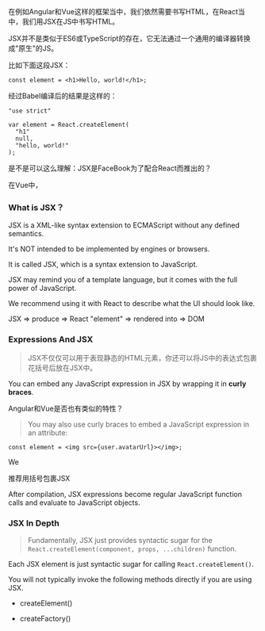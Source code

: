 在例如Angular和Vue这样的框架当中，我们依然需要书写HTML，在React当中，我们用JSX在JS中书写HTML。

JSX并不是类似于ES6或TypeScript的存在，它无法通过一个通用的编译器转换成"原生"的JS。

比如下面这段JSX：

    const element = <h1>Hello, world!</h1>;
    
经过Babel编译后的结果是这样的：

    "use strict"
    
    var element = React.createElement(
      "h1"
      null,
      "hello, world!"
    );
    
是不是可以这么理解：JSX是FaceBook为了配合React而推出的？
    
在Vue中，

### What is JSX？

JSX is a XML-like syntax extension to ECMAScript without any defined semantics.

It's NOT intended to be implemented by engines or browsers.

It is called JSX, which is a syntax extension to JavaScript.

JSX may remind you of a template language, but it comes with the full power of JavaScript.

We recommend using it with React to describe what the UI should look like.

JSX  => produce => React "element" => rendered into => DOM

### Expressions And JSX

> JSX不仅仅可以用于表现静态的HTML元素，你还可以将JS中的表达式包裹花括号后放在JSX中。

You can embed any JavaScript expression in JSX by wrapping it in **curly braces**.

Angular和Vue是否也有类似的特性？

> You may also use curly braces to embed a JavaScript expression in an attribute:

    const element = <img src={user.avatarUrl}></img>;
      
We 

推荐用括号包裹JSX

After compilation, JSX expressions become regular JavaScript function calls and evaluate to JavaScript objects.
        
### JSX In Depth
        
> Fundamentally, JSX just provides syntactic sugar for the `React.createElement(component, props, ...children)` function.

Each JSX element is just syntactic sugar for calling `React.createElement()`.

You will not typically invoke the following methods directly if you are using JSX.

- createElement()

- createFactory()
